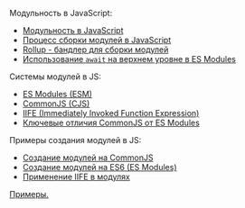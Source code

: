 Модульность в JavaScript:

- [Модульность в JavaScript](./DOC/JS_Modules.md)
- [Процесс сборки модулей в JavaScript](./DOC/ModulesAssembly.md)
- [Rollup - бандлер для сборки модулей](./DOC/RollupBundler.md)
- [Использование `await` на верхнем уровне в ES Modules](./DOC/Top_level_await.md)

Системы модулей в JS:
- [ES Modules (ESM)](./DOC/ModularityCreating/ES_Modules.md)
- [CommonJS (CJS)](./DOC/ModularityCreating/JS_Common.md)
- [IIFE (Immediately Invoked Function Expression)](./DOC/ModularityCreating/JS_IIFE.md)
- [Ключевые отличия CommonJS от ES Modules](./DOC/ModularityCreating/CommonJS_vs_ES_Modules.md)

Примеры создания модулей в JS:
- [Создание модулей на CommonJS](./DOC/ModulesExample/Modules_on_CommonJS.md)
- [Создание модулей на ES6 (ES Modules)](./DOC/ModulesExample/Modules_on_ES6.md)
- [Применение IIFE в модулях](./DOC/ModulesExample/Modules_on_IIFE.md)

[Примеры.](./Examples)